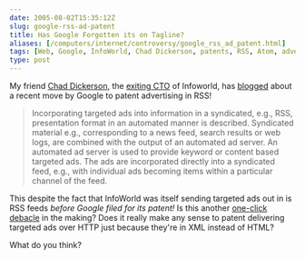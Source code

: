 ```yaml
--- 
date: 2005-08-02T15:35:12Z
slug: google-rss-ad-patent
title: Has Google Forgotten its on Tagline?
aliases: [/computers/internet/controversy/google_rss_ad_patent.html]
tags: [Web, Google, InfoWorld, Chad Dickerson, patents, RSS, Atom, advertising]
type: post
---
```


<p>My friend <a href="http://www.chaddickerson.com/" title="Chad Dickerson's home page">Chad Dickerson</a>, the <a href="http://weblog.infoworld.com/dickerson/003656.html" title="New gig, exiting in good faith">exiting CTO</a> of Infoworld, has <a href="http://weblog.infoworld.com/dickerson/003652.html" title="Google: don't do evil">blogged</a> about a recent move by Google to patent advertising in RSS!</p>

<blockquote>
<p>Incorporating targeted ads into information in a syndicated, e.g., RSS, presentation format in an automated manner is described. Syndicated material e.g., corresponding to a news feed, search results or web logs, are combined with the output of an automated ad server. An automated ad server is used to provide keyword or content based targeted ads. The ads are incorporated directly into a syndicated feed, e.g., with individual ads becoming items within a particular channel of the feed.</p>
</blockquote>

<p>This despite the fact that InfoWorld was itself sending targeted ads out in is RSS feeds <em>before Google filed for its patent!</em> Is this another <a href="http://www.oreilly.com/news/patent_archive.html" title="The Amazon Patent Controversy">one-click debacle</a> in the making? Does it really make any sense to patent delivering targeted ads over HTTP just because they're in XML instead of HTML?</p>

<p>What do you think?</p>

